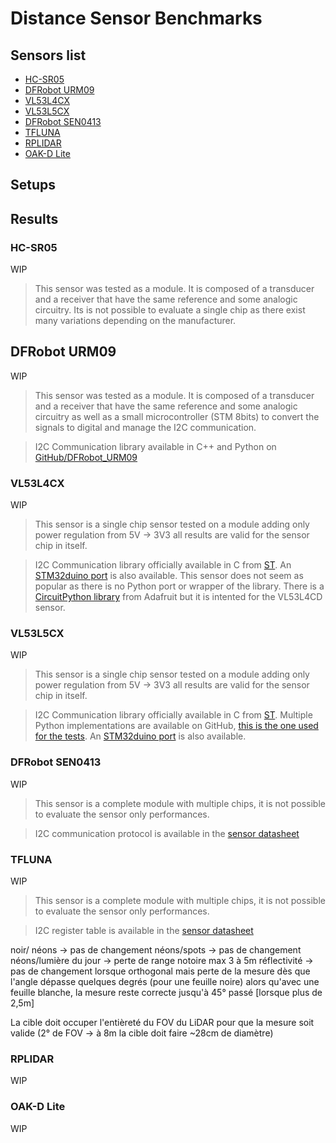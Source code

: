 # Distance Sensor Benchmarks

## Sensors list
- [HC-SR05](#hc-sr05)
- [DFRobot URM09](#dfrobot-urm09)
- [VL53L4CX](#vl53l4cx)
- [VL53L5CX](#vl53l5cx)
- [DFRobot SEN0413](#dfrobot-sen0413)
- [TFLUNA](#tfluna)
- [RPLIDAR](#rplidar)
- [OAK-D Lite](#oak-d-lite)

## Setups

## Results

### HC-SR05
WIP

> This sensor was tested as a module. It is composed of a transducer and a receiver that have the same reference and some analogic circuitry. Its is not possible to evaluate a single chip as there exist many variations depending on the manufacturer.

## DFRobot URM09
WIP

> This sensor was tested as a module. It is composed of a transducer and a receiver that have the same reference and some analogic circuitry as well as a small microcontroller (STM 8bits) to convert the signals to digital and manage the I2C communication.

> I2C Communication library available in C++ and Python on [GitHub/DFRobot_URM09](https://github.com/DFRobot/DFRobot_URM09)

### VL53L4CX
WIP

> This sensor is a single chip sensor tested on a module adding only power regulation from 5V -> 3V3 all results are valid for the sensor chip in itself.

> I2C Communication library officially available in C from [ST](https://www.st.com/content/st_com/en/products/embedded-software/imaging-software/stsw-img029.html). An [STM32duino port](https://github.com/stm32duino/VL53L4CX) is also available. This sensor does not seem as popular as there is no Python port or wrapper of the library. There is a [CircuitPython library](https://github.com/adafruit/Adafruit_CircuitPython_VL53L4CD) from Adafruit but it is intented for the VL53L4CD sensor. 

### VL53L5CX
WIP

> This sensor is a single chip sensor tested on a module adding only power regulation from 5V -> 3V3 all results are valid for the sensor chip in itself.

> I2C Communication library officially available in C from [ST](https://www.st.com/en/embedded-software/stsw-img023.html). Multiple Python implementations are available on GitHub, [this is the one used for the tests](https://github.com/Abstract-Horizon/vl53l5cx_python). An [STM32duino port](https://github.com/stm32duino/VL53L5CX) is also available.

### DFRobot SEN0413
WIP

> This sensor is a complete module with multiple chips, it is not possible to evaluate the sensor only performances.

> I2C communication protocol is available in the [sensor datasheet](https://dfimg.dfrobot.com/nobody/wiki/1840a7b7b14e02f3566e0cef5b51e9ba.pdf)

### TFLUNA
WIP

> This sensor is a complete module with multiple chips, it is not possible to evaluate the sensor only performances.

> I2C register table is available in the [sensor datasheet](https://www.gotronic.fr/pj2-sj-pm-tf-luna-a03-product-manual-2195.pdf#page=28&zoom=100,53,130)

noir/ néons -> pas de changement 
néons/spots -> pas de changement
néons/lumière du jour -> perte de range notoire max 3 à 5m
réflectivité -> pas de changement lorsque orthogonal mais perte de la mesure dès que l'angle dépasse quelques degrés (pour une feuille noire) alors qu'avec une feuille blanche, la mesure reste correcte jusqu'à 45° passé [lorsque plus de 2,5m]

La cible doit occuper l'entièreté du FOV du LiDAR pour que la mesure soit valide (2° de FOV -> à 8m la cible doit faire ~28cm de diamètre)

<!-- TODO: Check frequency -->

### RPLIDAR
WIP

### OAK-D Lite
WIP
